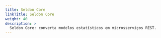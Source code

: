 ```yaml
---
title: Seldon Core
linkTitle: Seldon Core
weight: 40
description: >
  Seldon Core: converta modelos estatísticos em microsserviços REST.
---
```

